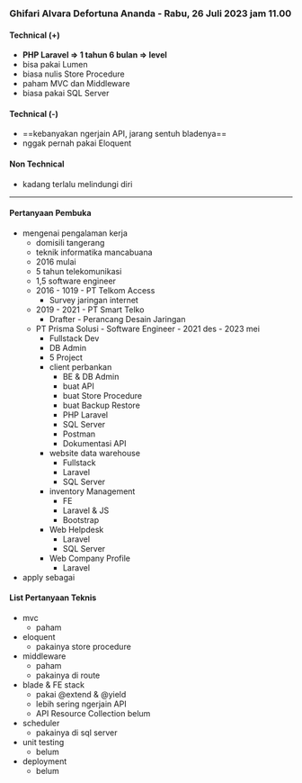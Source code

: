 ### Ghifari Alvara Defortuna Ananda - Rabu, 26 Juli 2023 jam 11.00 

#### Technical (+) 

- **PHP Laravel => 1 tahun 6 bulan => level**  
- bisa pakai Lumen
- biasa nulis Store Procedure
- paham MVC dan Middleware
- biasa pakai SQL Server

#### Technical (-)  

- ==kebanyakan ngerjain API, jarang sentuh bladenya==
- nggak pernah pakai Eloquent

#### Non Technical  

- kadang terlalu melindungi diri

---

#### Pertanyaan Pembuka

- mengenai pengalaman kerja  
	- domisili tangerang
	- teknik informatika mancabuana
	- 2016 mulai
	- 5 tahun telekomunikasi
	- 1,5 software engineer
	- 2016 - 1019 - PT Telkom Access
		- Survey jaringan internet
	- 2019 - 2021 - PT Smart Telko
		- Drafter - Perancang Desain Jaringan
	- PT Prisma Solusi - Software Engineer - 2021 des - 2023 mei
		- Fullstack Dev
		- DB Admin
		- 5 Project
		- client perbankan
			- BE & DB Admin
			- buat API
			- buat Store Procedure
			- buat Backup Restore
			- PHP Laravel
			- SQL Server
			- Postman
			- Dokumentasi API
		- website data warehouse
			- Fullstack
			- Laravel
			- SQL Server
		- inventory Management
			- FE
			- Laravel & JS
			- Bootstrap
		- Web Helpdesk
			- Laravel
			- SQL Server
		- Web Company Profile
			- Laravel
- apply sebagai


#### List Pertanyaan Teknis

- mvc
	- paham
- eloquent
	- pakainya store procedure
- middleware
	- paham
	- pakainya di route
- blade & FE stack
	- pakai @extend & @yield
	- lebih sering ngerjain API
	- API Resource Collection belum
- scheduler
	- pakainya di sql server
- unit testing
	- belum
- deployment
	- belum